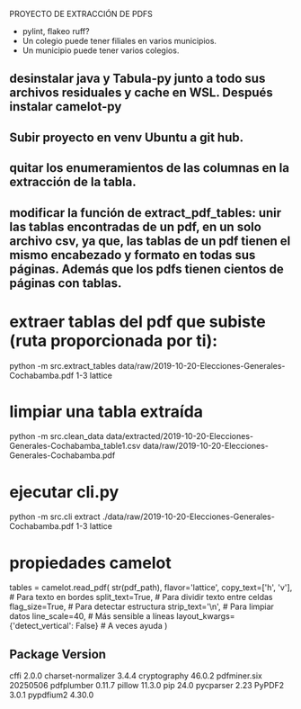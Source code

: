 PROYECTO DE EXTRACCIÓN DE PDFS
- pylint, flakeo ruff?
- Un colegio puede tener filiales en varios municipios.
- Un municipio puede tener varios colegios.
## desinstalar java y Tabula-py junto a todo sus archivos residuales y cache en WSL. Después instalar camelot-py
## Subir proyecto en venv Ubuntu a git hub.
## quitar los enumeramientos de las columnas en la extracción de la tabla.
## modificar la función de extract_pdf_tables: unir las tablas encontradas de un pdf, en un solo archivo csv, ya que, las tablas de un pdf tienen el mismo encabezado y formato en todas sus páginas. Además que los pdfs tienen cientos de páginas con tablas.


# extraer tablas del pdf que subiste (ruta proporcionada por ti):
python -m src.extract_tables data/raw/2019-10-20-Elecciones-Generales-Cochabamba.pdf 1-3 lattice

# limpiar una tabla extraída
python -m src.clean_data data/extracted/2019-10-20-Elecciones-Generales-Cochabamba_table1.csv data/raw/2019-10-20-Elecciones-Generales-Cochabamba.pdf

# ejecutar cli.py
python -m src.cli extract ./data/raw/2019-10-20-Elecciones-Generales-Cochabamba.pdf 1-3 lattice

# propiedades camelot

tables = camelot.read_pdf(
    str(pdf_path),
    flavor='lattice',
    copy_text=['h', 'v'],  # Para texto en bordes
    split_text=True,       # Para dividir texto entre celdas  
    flag_size=True,        # Para detectar estructura
    strip_text='\n',       # Para limpiar datos
    line_scale=40,         # Más sensible a líneas
    layout_kwargs={'detect_vertical': False}  # A veces ayuda
)




Package            Version
---
cffi               2.0.0
charset-normalizer 3.4.4
cryptography       46.0.2
pdfminer.six       20250506
pdfplumber         0.11.7
pillow             11.3.0
pip                24.0
pycparser          2.23
PyPDF2             3.0.1
pypdfium2          4.30.0



